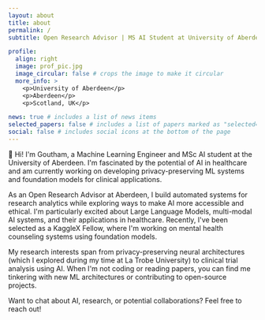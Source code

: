 ```yaml
---
layout: about
title: about
permalink: /
subtitle: Open Research Advisor | MS AI Student at University of Aberdeen

profile:
  align: right
  image: prof_pic.jpg
  image_circular: false # crops the image to make it circular
  more_info: >
    <p>University of Aberdeen</p>
    <p>Aberdeen</p>
    <p>Scotland, UK</p>

news: true # includes a list of news items
selected_papers: false # includes a list of papers marked as "selected={true}"
social: false # includes social icons at the bottom of the page
---
```


👋 Hi! I'm Goutham, a Machine Learning Engineer and MSc AI student at the University of Aberdeen. I'm fascinated by the potential of AI in healthcare and am currently working on developing privacy-preserving ML systems and foundation models for clinical applications.

As an Open Research Advisor at Aberdeen, I build automated systems for research analytics while exploring ways to make AI more accessible and ethical. I'm particularly excited about Large Language Models, multi-modal AI systems, and their applications in healthcare. Recently, I've been selected as a KaggleX Fellow, where I'm working on mental health counseling systems using foundation models.

My research interests span from privacy-preserving neural architectures (which I explored during my time at La Trobe University) to clinical trial analysis using AI. When I'm not coding or reading papers, you can find me tinkering with new ML architectures or contributing to open-source projects.

Want to chat about AI, research, or potential collaborations? Feel free to reach out!